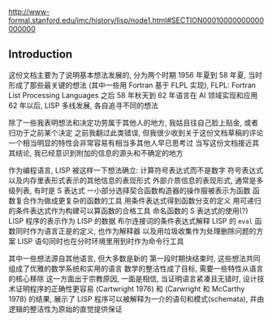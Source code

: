 
http://www-formal.stanford.edu/jmc/history/lisp/node1.html#SECTION00010000000000000000

## Introduction

这份文档主要为了说明基本想法发展的, 分为两个时期
1956 年夏到 58 年夏, 当时形成了那些最关键的想法
(其中一些用 Fortran 基于 FLPL 实现),
FLPL: Fortran List Processing Languages
之后 58 年秋天到 62 年语言在 AI 领域实现和应用
62 年以后, LISP 多线发展, 各自追寻不同的想法

除了一些我表明想法和决定功劳属于其他人的地方,
我姑且往自己脸上贴金, 或者归功于之前某个决定
之前我翻过此类错误, 但我很少收到关于这份文档草稿的评论
一个相当明显的特性会非常容易有相当多其他人早已思考过
当写这份文档接近其其结论, 我已经意识到附加的信息的源头和不确定的地方

作为编程语言, LISP 被这样一下想法确立:
计算符号表达式而不是数字
符号表达式以及内存里表形式表示的其他信息的表现形式
外部介质信息的表现形式, 通常是多级列表, 有时是 S 表达式
一小部分选择契合函数构造器的操作服被表示为函数
函数复合作为做成更复杂的函数的工具
用条件表达式得到函数分支的定义
用可递归的条件表达式作为构建可以算函数的合格工具
命名函数的 S 表达式的使用(?)
LISP 程序的表示作为 LISP 的数据
布尔连接词的条件表达式解释
LISP 的 `eval` 函数同时作为语言正是的定义, 也作为解释器
以及用垃圾收集作为处理删除问题的方案
LISP 语句同时也在分时环境里用到时作为命令行工具

其中一些想法源自其他语言, 但大多数是新的
第一段时期快结束时, 这些想法共同组成了优雅的数学系统和实用的语言
数学的整洁性成了目标, 需要一些特性从语言的核心移除
这一方面出于宗教原因, 一面是相信,
当证明语言紧凑且无错时, 设计技术证明程序的正确性更容易
(Cartwright 1976) 和 (Carwright 和 McCarthy 1978) 的结果,
展示了 LISP 程序可以被解释为一介的语句和模式(schemata),
并由逻辑的整洁性为原始的直觉提供保证
